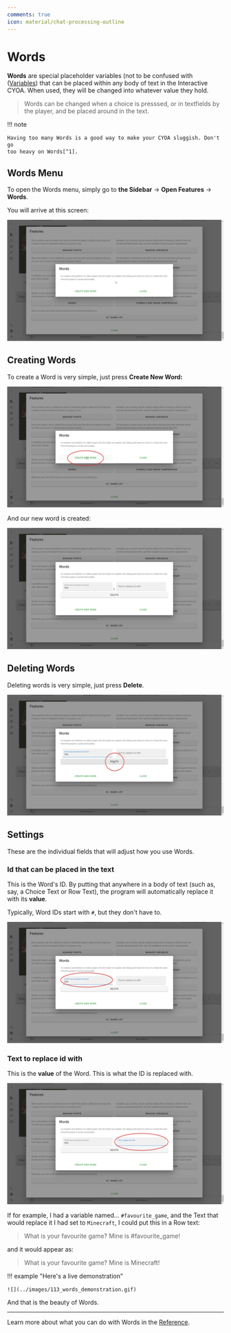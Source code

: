 ```yaml
---
comments: true
icon: material/chat-processing-outline
---
```


# Words
**Words** are special placeholder variables (not to be confused with
([Variables]) that can be placed within any body of text in the Interactive
CYOA. When used, they will be changed into whatever value they hold.

[Variables]: /mechanics/buttons-and-variables/

> Words can be changed when a choice is presssed, or in textfields by the
> player, and be placed around in the text.

!!! note

    Having too many Words is a good way to make your CYOA sluggish. Don't go
    too heavy on Words[^1].

## Words Menu
To open the Words menu, simply go to **the Sidebar** → **Open Features** →
**Words**.

You will arrive at this screen:

![](../images/107_words_menu.png)

## Creating Words
To create a Word is very simple, just press **Create New Word:**

![](../images/108_create_new_word.png)

And our new word is created:

![](../images/109_word_created.png)

## Deleting Words
Deleting words is very simple, just press **Delete**.

![](../images/110_delete_word.png)

## Settings
These are the individual fields that will adjust how you use Words.

### Id that can be placed in the text
This is the Word's ID. By putting that anywhere in a body of text (such as,
say, a Choice Text or Row Text), the program will automatically replace it with
its **value**.

Typically, Word IDs start with `#`, but they don't have to.

![](../images/111_word_id.png)

### Text to replace id with
This is the **value** of the Word. This is what the ID is replaced with.

![](../images/112_word_replace.png)

If for example, I had a variable named… `#favourite_game`, and the Text that
would replace it I had set to `Minecraft`, I could put this in a Row text:

> What is your favourite game? Mine is #favourite_game!

and it would appear as:

> What is your favourite game? Mine is Minecraft!

!!! example "Here's a live demonstration"

    ![](../images/113_words_demonstration.gif)

And that is the beauty of Words.

---

Learn more about what you can do with Words in the [Reference].

<!-- Footnotes -->
[^1]: Credit to `lord_valmar` on Discord for this tip

<!-- URLs -->
[Reference]: /appendix/reference/#words